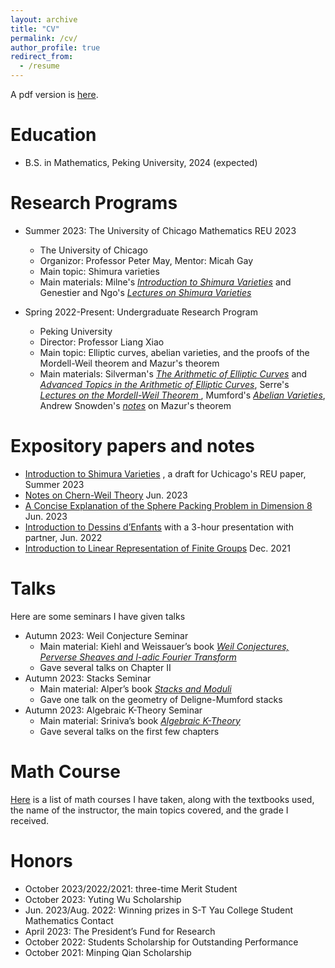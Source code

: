 ```yaml
---
layout: archive
title: "CV"
permalink: /cv/
author_profile: true
redirect_from:
  - /resume
---
```


A pdf version is [here](../assets/CV_Hang_Chen.pdf).

Education
======
* B.S. in Mathematics, Peking University, 2024 (expected)
  
Research Programs
======
* Summer 2023: The University of Chicago Mathematics REU 2023
  * The University of Chicago
  * Organizor: Professor Peter May, Mentor: Micah Gay
  * Main topic: Shimura varieties
  * Main materials: Milne's *[Introduction to Shimura Varieties](https://www.jmilne.org/math/xnotes/svi.pdf)* and Genestier and Ngo's *[Lectures on Shimura Varieties](https://www.math.uchicago.edu/~ngo/Shimura.pdf)*

* Spring 2022-Present: Undergraduate Research Program
  * Peking University
  * Director: Professor Liang Xiao
  * Main topic: Elliptic curves, abelian varieties, and the proofs of the Mordell-Weil theorem and Mazur's theorem
  * Main materials: Silverman's *[The Arithmetic of Elliptic Curves](https://link.springer.com/book/10.1007/978-0-387-09494-6)* and *[Advanced Topics in the Arithmetic of Elliptic Curves](https://link.springer.com/book/10.1007/978-1-4612-0851-8)*, Serre's *[Lectures on the Mordell-Weil Theorem
](https://link.springer.com/book/10.1007/978-3-663-10632-6)*, Mumford's *[Abelian Varieties](https://bookstore.ams.org/tifr-13/)*, Andrew Snowden's *[notes](https://public.websites.umich.edu/~asnowden/teaching/2013/679/)* on Mazur's theorem
    
Expository papers and notes
======
* [Introduction to Shimura Varieties](../assets/REU_paper_Hang_Chen(draft).pdf)
  , a draft for Uchicago's REU paper, Summer 2023 
* [Notes on Chern-Weil Theory](../assets/Notes_on_Chern_Weil_Theory.pdf)
  Jun. 2023  
* [A Concise Explanation of the Sphere Packing Problem in Dimension 8](../assets/A_Concise_Explanation_of_the_Sphere_Packing_Problem_in_Dimension_8.pdf)
   Jun. 2023
* [Introduction to Dessins d’Enfants](../assets/Intro_to_dessins.pdf)
    with a 3-hour presentation with partner, Jun. 2022
* [Introduction to Linear Representation of Finite Groups](../assets/Introduction_to_Representation_Theory_of_Finite_Groups.pdf)
  Dec. 2021

Talks
======
Here are some seminars I have given talks
* Autumn 2023: Weil Conjecture Seminar
  * Main material: Kiehl and Weissauer’s book *[Weil Conjectures, Perverse Sheaves and l-adic Fourier Transform](https://link.springer.com/book/10.1007/978-3-662-04576-3)*
  * Gave several talks on Chapter II
* Autumn 2023: Stacks Seminar 
  * Main material: Alper’s book *[Stacks and Moduli](https://sites.math.washington.edu/~jarod/moduli.pdf)*
  * Gave one talk on the geometry of Deligne-Mumford stacks
* Autumn 2023: Algebraic K-Theory Seminar
  * Main material: Sriniva’s book *[Algebraic K-Theory](https://link.springer.com/book/10.1007/978-0-8176-4739-1)*
  * Gave several talks on the first few chapters

Math Course
======
[Here](../assets/MathCourse.pdf) is a list of math courses I have taken, along with the textbooks used, the name of the instructor, the main topics covered, and the grade I received.

Honors
======
* October 2023/2022/2021: three-time Merit Student
* October 2023: Yuting Wu Scholarship
* Jun. 2023/Aug. 2022: Winning prizes in S-T Yau College Student Mathematics Contact
* April 2023: The President’s Fund for Research 
* October 2022: Students Scholarship for Outstanding Performance 
* October 2021: Minping Qian Scholarship
